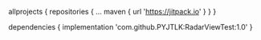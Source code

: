 allprojects {
		repositories {
			...
			maven { url 'https://jitpack.io' }
		}
	}

dependencies {
	        implementation 'com.github.PYJTLK:RadarViewTest:1.0'
	}
